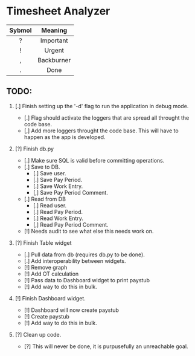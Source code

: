 # Timesheet Analyzer

|Sybmol|Meaning|
|:----:|:-----:|
|?|Important|
|!|Urgent|
|,|Backburner|
|.|Done|

## TODO:
1. [.] Finish setting up the '-d' flag to run the application in debug mode.
    - [.] Flag should activate the loggers that are spread all throught the code base. 
    - [,] Add more loggers throught the code base. This will have to happen as the app is developed.

2. [?] Finish db.py
    - [.] Make sure SQL is valid before committing operations.
    - [.] Save to DB.
        - [.] Save user.
        - [.] Save Pay Period.
        - [.] Save Work Entry.
        - [,] Save Pay Period Comment.
    - [.] Read from DB
        - [.] Read user.
        - [.] Read Pay Period.
        - [.] Read Work Entry.
        - [,] Read Pay Period Comment.
    - [!] Needs audit to see what else this needs work on.

3. [?] Finish Table widget
    - [.] Pull data from db (requires db.py to be done).
    - [.] Add interoperability between widgets.
    - [!] Remove graph
    - [!] Add OT calculation
    - [!] Pass data to Dashboard widget to print paystub
    - [!] Add way to do this in bulk.

4. [!] Finish Dashboard widget.
    - [!] Dashboard will now create paystub
    - [!] Create paystub
    - [!] Add way to do this in bulk.

5. [?] Clean up code.
    - [?] This will never be done, it is purpusefully an unreachable goal.
